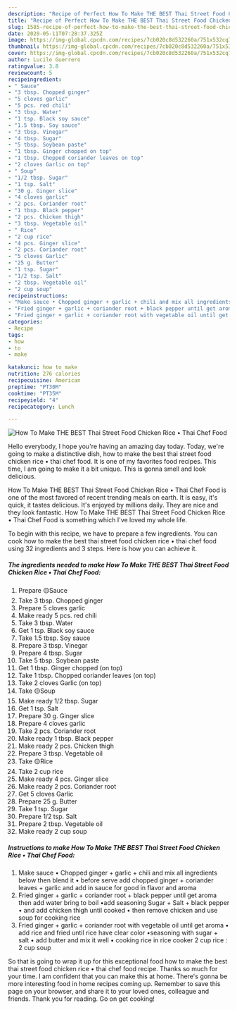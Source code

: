 ```yaml
---
description: "Recipe of Perfect How To Make THE BEST Thai Street Food Chicken Rice • Thai Chef Food"
title: "Recipe of Perfect How To Make THE BEST Thai Street Food Chicken Rice • Thai Chef Food"
slug: 1585-recipe-of-perfect-how-to-make-the-best-thai-street-food-chicken-rice-thai-chef-food
date: 2020-05-11T07:28:37.325Z
image: https://img-global.cpcdn.com/recipes/7cb020c8d532260a/751x532cq70/how-to-make-the-best-thai-street-food-chicken-rice-•-thai-chef-food-recipe-main-photo.jpg
thumbnail: https://img-global.cpcdn.com/recipes/7cb020c8d532260a/751x532cq70/how-to-make-the-best-thai-street-food-chicken-rice-•-thai-chef-food-recipe-main-photo.jpg
cover: https://img-global.cpcdn.com/recipes/7cb020c8d532260a/751x532cq70/how-to-make-the-best-thai-street-food-chicken-rice-•-thai-chef-food-recipe-main-photo.jpg
author: Lucile Guerrero
ratingvalue: 3.8
reviewcount: 5
recipeingredient:
- " Sauce"
- "3 tbsp. Chopped ginger"
- "5 cloves garlic"
- "5 pcs. red chili"
- "3 tbsp. Water"
- "1 tsp. Black soy sauce"
- "1.5 tbsp. Soy sauce"
- "3 tbsp. Vinegar"
- "4 tbsp. Sugar"
- "5 tbsp. Soybean paste"
- "1 tbsp. Ginger chopped on top"
- "1 tbsp. Chopped coriander leaves on top"
- "2 cloves Garlic on top"
- " Soup"
- "1/2 tbsp. Sugar"
- "1 tsp. Salt"
- "30 g. Ginger slice"
- "4 cloves garlic"
- "2 pcs. Coriander root"
- "1 tbsp. Black pepper"
- "2 pcs. Chicken thigh"
- "3 tbsp. Vegetable oil"
- " Rice"
- "2 cup rice"
- "4 pcs. Ginger slice"
- "2 pcs. Coriander root"
- "5 cloves Garlic"
- "25 g. Butter"
- "1 tsp. Sugar"
- "1/2 tsp. Salt"
- "2 tbsp. Vegetable oil"
- "2 cup soup"
recipeinstructions:
- "Make sauce • Chopped ginger + garlic + chili and mix all ingredients below then blend it • before serve add chopped ginger + coriander leaves + garlic and add in sauce for good in flavor and aroma"
- "Fried ginger + garlic + coriander root + black pepper until get aroma then add water bring to boil •add seasoning Sugar + Salt + black pepper • and add chicken thigh until cooked • then remove chicken and use soup for cooking rice"
- "Fried ginger + garlic + coriander root with vegetable oil until get aroma • add rice and fried until rice have clear color •seasoning with sugar + salt • add butter and mix it well • cooking rice in rice cooker 2 cup rice : 2 cup soup"
categories:
- Recipe
tags:
- how
- to
- make

katakunci: how to make 
nutrition: 276 calories
recipecuisine: American
preptime: "PT30M"
cooktime: "PT35M"
recipeyield: "4"
recipecategory: Lunch

---
```



![How To Make THE BEST Thai Street Food Chicken Rice • Thai Chef Food](https://img-global.cpcdn.com/recipes/7cb020c8d532260a/751x532cq70/how-to-make-the-best-thai-street-food-chicken-rice-•-thai-chef-food-recipe-main-photo.jpg)

Hello everybody, I hope you're having an amazing day today. Today, we're going to make a distinctive dish, how to make the best thai street food chicken rice • thai chef food. It is one of my favorites food recipes. This time, I am going to make it a bit unique. This is gonna smell and look delicious.

How To Make THE BEST Thai Street Food Chicken Rice • Thai Chef Food is one of the most favored of recent trending meals on earth. It is easy, it's quick, it tastes delicious. It's enjoyed by millions daily. They are nice and they look fantastic. How To Make THE BEST Thai Street Food Chicken Rice • Thai Chef Food is something which I've loved my whole life.




To begin with this recipe, we have to prepare a few ingredients. You can cook how to make the best thai street food chicken rice • thai chef food using 32 ingredients and 3 steps. Here is how you can achieve it.

<!--inarticleads1-->

##### The ingredients needed to make How To Make THE BEST Thai Street Food Chicken Rice • Thai Chef Food:

1. Prepare  🟡Sauce
1. Take 3 tbsp. Chopped ginger
1. Prepare 5 cloves garlic
1. Make ready 5 pcs. red chili
1. Take 3 tbsp. Water
1. Get 1 tsp. Black soy sauce
1. Take 1.5 tbsp. Soy sauce
1. Prepare 3 tbsp. Vinegar
1. Prepare 4 tbsp. Sugar
1. Take 5 tbsp. Soybean paste
1. Get 1 tbsp. Ginger chopped (on top)
1. Take 1 tbsp. Chopped coriander leaves (on top)
1. Take 2 cloves Garlic (on top)
1. Take  🟡Soup
1. Make ready 1/2 tbsp. Sugar
1. Get 1 tsp. Salt
1. Prepare 30 g. Ginger slice
1. Prepare 4 cloves garlic
1. Take 2 pcs. Coriander root
1. Make ready 1 tbsp. Black pepper
1. Make ready 2 pcs. Chicken thigh
1. Prepare 3 tbsp. Vegetable oil
1. Take  🟡Rice
1. Take 2 cup rice
1. Make ready 4 pcs. Ginger slice
1. Make ready 2 pcs. Coriander root
1. Get 5 cloves Garlic
1. Prepare 25 g. Butter
1. Take 1 tsp. Sugar
1. Prepare 1/2 tsp. Salt
1. Prepare 2 tbsp. Vegetable oil
1. Make ready 2 cup soup




<!--inarticleads2-->

##### Instructions to make How To Make THE BEST Thai Street Food Chicken Rice • Thai Chef Food:

1. Make sauce • Chopped ginger + garlic + chili and mix all ingredients below then blend it • before serve add chopped ginger + coriander leaves + garlic and add in sauce for good in flavor and aroma
1. Fried ginger + garlic + coriander root + black pepper until get aroma then add water bring to boil •add seasoning Sugar + Salt + black pepper • and add chicken thigh until cooked • then remove chicken and use soup for cooking rice
1. Fried ginger + garlic + coriander root with vegetable oil until get aroma • add rice and fried until rice have clear color •seasoning with sugar + salt • add butter and mix it well • cooking rice in rice cooker 2 cup rice : 2 cup soup




So that is going to wrap it up for this exceptional food how to make the best thai street food chicken rice • thai chef food recipe. Thanks so much for your time. I am confident that you can make this at home. There's gonna be more interesting food in home recipes coming up. Remember to save this page on your browser, and share it to your loved ones, colleague and friends. Thank you for reading. Go on get cooking!
